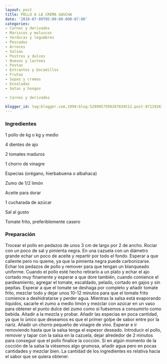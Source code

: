 ```yaml
---
layout: post
title: POLLO A LA CREMA GAUCHA
date: '2010-07-09T05:00:00.000-07:00'
categories:
- Carnes y derivados
- Mariscos y moluscos
- Verduras y legumbres
- Pescados
- Arroces
- Salsas
- Postres y dulces
- Huevos y lacteos
- Pastas
- Entrantes y bocadillos
- Frutas
- Sopas y cremas
- Ensaladas
- Setas y hongos

- Carnes y derivados

blogger_id: tag:blogger.com,1999:blog-5299957599287034512.post-8712926178886562322
---
```


<h3>Ingredientes</h3>

1 pollo de kg o kg y medio

4 dientes de ajo

2 tomates maduros

1 chorro de vinagre

Especias (orégano, hierbabuena o albahaca)

Zumo de 1/2 limón

Aceite para dorar

1 cucharada de azúcar

Sal al gusto

Tomate frito, preferiblemente casero

<h3>Preparación</h3>

Trocear el pollo en pedazos de unos 3 cm de largo por 2 de ancho. Rociar con un poco de sal y pimienta negra. En una cazuela con un diámetro grande echar un poco de aceite y repartir por todo el fondo. Esperar a que caliente pero no queme, ya que la pimienta negra puede carbonizarse. Echar los pedazos de pollo y remover para que tengan un blanqueado uniforme. Cuando el pollo esté hecho retirarlo a un plato y echar el ajo cortado muy finamente y esperar a que dore también, cuando comience el pardeamiento, agregar el tomate, escaldado, pelado, cortado en gajos y sin pepitas. Esperar a que el tomate se deshaga por completo y añadir tomate frito, mezclar todo y dejar unos 10-12 minutos para que el tomate frito comience a deshidratarse y perder agua. Mientras la salsa está evaporando líquidos, sacarle el zumo a medio limón y mezclar con azúcar en un vaso para obtener el punto dulce del zumo como si fuésemos a consumirlo como bebida. Añadir a la mezcla y probar. Añadir las especias en poca cantidad, ya que lo único que deseamos es que el primer golpe de sabor entre por la nariz. Añadir un chorro pequeño de vinagre de vino. Esperar e ir removiendo hasta que la salsa tenga el espesor deseado. Introducir el pollo, remover y tapar con la salsa en la cazuela, dejar alrededor de 2 minutos para conseguir que el pollo finalice la cocción. Si en algún momento de la cocción de la salsa la viésemos algo grumosa, añadir agua pero en pocas cantidades y mezclar bien. La cantidad de los ingredientes es relativa hacia el sabor que se quiera obtener.

